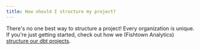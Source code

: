 ```yaml
---
title: How should I structure my project?
---
```


There's no one best way to structure a project! Every organization is unique.
If you're just getting started, check out how we (Fishtown Analytics) [structure our dbt projects](https://discourse.getdbt.com/t/how-we-structure-our-dbt-projects/355).
